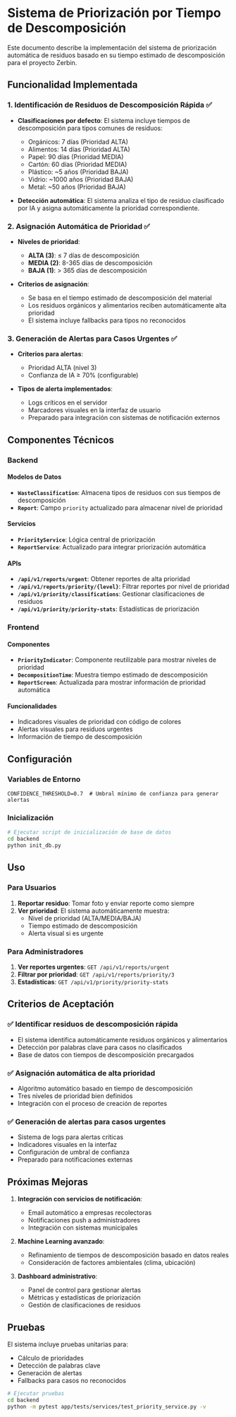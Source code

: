 # Sistema de Priorización por Tiempo de Descomposición

Este documento describe la implementación del sistema de priorización automática de residuos basado en su tiempo estimado de descomposición para el proyecto Zerbin.

## Funcionalidad Implementada

### 1. Identificación de Residuos de Descomposición Rápida ✅

- **Clasificaciones por defecto**: El sistema incluye tiempos de descomposición para tipos comunes de residuos:
  - Orgánicos: 7 días (Prioridad ALTA)
  - Alimentos: 14 días (Prioridad ALTA)
  - Papel: 90 días (Prioridad MEDIA)
  - Cartón: 60 días (Prioridad MEDIA)
  - Plástico: ~5 años (Prioridad BAJA)
  - Vidrio: ~1000 años (Prioridad BAJA)
  - Metal: ~50 años (Prioridad BAJA)

- **Detección automática**: El sistema analiza el tipo de residuo clasificado por IA y asigna automáticamente la prioridad correspondiente.

### 2. Asignación Automática de Prioridad ✅

- **Niveles de prioridad**:
  - **ALTA (3)**: ≤ 7 días de descomposición
  - **MEDIA (2)**: 8-365 días de descomposición  
  - **BAJA (1)**: > 365 días de descomposición

- **Criterios de asignación**:
  - Se basa en el tiempo estimado de descomposición del material
  - Los residuos orgánicos y alimentarios reciben automáticamente alta prioridad
  - El sistema incluye fallbacks para tipos no reconocidos

### 3. Generación de Alertas para Casos Urgentes ✅

- **Criterios para alertas**:
  - Prioridad ALTA (nivel 3)
  - Confianza de IA ≥ 70% (configurable)

- **Tipos de alerta implementados**:
  - Logs críticos en el servidor
  - Marcadores visuales en la interfaz de usuario
  - Preparado para integración con sistemas de notificación externos

## Componentes Técnicos

### Backend

#### Modelos de Datos
- **`WasteClassification`**: Almacena tipos de residuos con sus tiempos de descomposición
- **`Report`**: Campo `priority` actualizado para almacenar nivel de prioridad

#### Servicios
- **`PriorityService`**: Lógica central de priorización
- **`ReportService`**: Actualizado para integrar priorización automática

#### APIs
- **`/api/v1/reports/urgent`**: Obtener reportes de alta prioridad
- **`/api/v1/reports/priority/{level}`**: Filtrar reportes por nivel de prioridad
- **`/api/v1/priority/classifications`**: Gestionar clasificaciones de residuos
- **`/api/v1/priority/priority-stats`**: Estadísticas de priorización

### Frontend

#### Componentes
- **`PriorityIndicator`**: Componente reutilizable para mostrar niveles de prioridad
- **`DecompositionTime`**: Muestra tiempo estimado de descomposición
- **`ReportScreen`**: Actualizada para mostrar información de prioridad automática

#### Funcionalidades
- Indicadores visuales de prioridad con código de colores
- Alertas visuales para residuos urgentes
- Información de tiempo de descomposición

## Configuración

### Variables de Entorno
```env
CONFIDENCE_THRESHOLD=0.7  # Umbral mínimo de confianza para generar alertas
```

### Inicialización
```bash
# Ejecutar script de inicialización de base de datos
cd backend
python init_db.py
```

## Uso

### Para Usuarios
1. **Reportar residuo**: Tomar foto y enviar reporte como siempre
2. **Ver prioridad**: El sistema automáticamente muestra:
   - Nivel de prioridad (ALTA/MEDIA/BAJA)
   - Tiempo estimado de descomposición
   - Alerta visual si es urgente

### Para Administradores
1. **Ver reportes urgentes**: `GET /api/v1/reports/urgent`
2. **Filtrar por prioridad**: `GET /api/v1/reports/priority/3`
3. **Estadísticas**: `GET /api/v1/priority/priority-stats`

## Criterios de Aceptación

### ✅ Identificar residuos de descomposición rápida
- El sistema identifica automáticamente residuos orgánicos y alimentarios
- Detección por palabras clave para casos no clasificados
- Base de datos con tiempos de descomposición precargados

### ✅ Asignación automática de alta prioridad
- Algoritmo automático basado en tiempo de descomposición
- Tres niveles de prioridad bien definidos
- Integración con el proceso de creación de reportes

### ✅ Generación de alertas para casos urgentes
- Sistema de logs para alertas críticas
- Indicadores visuales en la interfaz
- Configuración de umbral de confianza
- Preparado para notificaciones externas

## Próximas Mejoras

1. **Integración con servicios de notificación**:
   - Email automático a empresas recolectoras
   - Notificaciones push a administradores
   - Integración con sistemas municipales

2. **Machine Learning avanzado**:
   - Refinamiento de tiempos de descomposición basado en datos reales
   - Consideración de factores ambientales (clima, ubicación)

3. **Dashboard administrativo**:
   - Panel de control para gestionar alertas
   - Métricas y estadísticas de priorización
   - Gestión de clasificaciones de residuos

## Pruebas

El sistema incluye pruebas unitarias para:
- Cálculo de prioridades
- Detección de palabras clave
- Generación de alertas
- Fallbacks para casos no reconocidos

```bash
# Ejecutar pruebas
cd backend
python -m pytest app/tests/services/test_priority_service.py -v
```